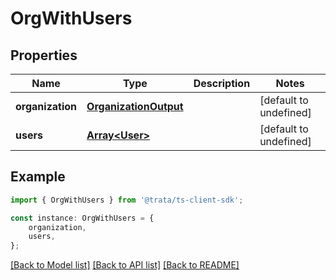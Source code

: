 # OrgWithUsers


## Properties

Name | Type | Description | Notes
------------ | ------------- | ------------- | -------------
**organization** | [**OrganizationOutput**](OrganizationOutput.md) |  | [default to undefined]
**users** | [**Array&lt;User&gt;**](User.md) |  | [default to undefined]

## Example

```typescript
import { OrgWithUsers } from '@trata/ts-client-sdk';

const instance: OrgWithUsers = {
    organization,
    users,
};
```

[[Back to Model list]](../README.md#documentation-for-models) [[Back to API list]](../README.md#documentation-for-api-endpoints) [[Back to README]](../README.md)
